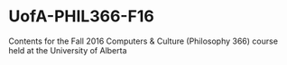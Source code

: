 # UofA-PHIL366-F16
Contents for the Fall 2016 Computers &amp; Culture (Philosophy 366) course held at the University of Alberta
